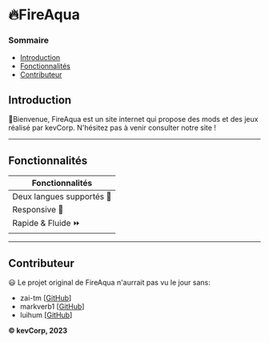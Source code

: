 # :fire:FireAqua 

### Sommaire
* [Introduction](#introduction)
* [Fonctionnalités](#fonctionnalités)
* [Contributeur](#contributeur)
## Introduction
:wave:Bienvenue, FireAqua est un site internet qui propose des mods et des jeux réalisé par kevCorp. N'hésitez pas à venir consulter notre site !   
<hr>

## Fonctionnalités

Fonctionnalités |
------------ | 
Deux langues supportés 🚩 | 
Responsive :iphone: | 
Rapide & Fluide :fast_forward:|  

<hr>

## Contributeur
:smiley: Le projet original de FireAqua n'aurrait pas vu le jour sans: 
* zai-tm [[GitHub](https://github.com/zai-tm)]
* markverb1 [[GitHub](https://github.com/markverb1)]
* luihum [[GitHub](https://github.com/luihum)]

**© kevCorp, 2023**
